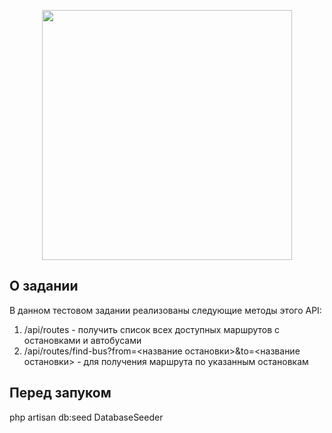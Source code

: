 <p align="center"><a href="https://laravel.com" target="_blank"><img src="https://github.com/user-attachments/assets/4689a578-1297-4143-9f6e-ac416c2f4953" width="400"></a></p>

## О задании

В данном тестовом задании реализованы следующие методы этого API:
1. /api/routes - получить список всех доступных маршрутов с остановками и автобусами
2. /api/routes/find-bus?from=<название остановки>&to=<название остановки> - для получения маршрута по указанным остановкам

## Перед запуком

php artisan db:seed DatabaseSeeder
